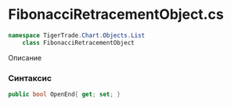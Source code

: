 
# FibonacciRetracementObject.cs
```csharp
namespace TigerTrade.Chart.Objects.List  
    class FibonacciRetracementObject
```

Описание

### Синтаксис
```csharp
public bool OpenEnd{ get; set; }
```
